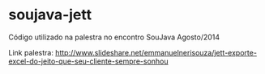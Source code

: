 soujava-jett
============

Código utilizado na palestra no encontro SouJava Agosto/2014 

Link palestra:
http://www.slideshare.net/emmanuelnerisouza/jett-exporte-excel-do-jeito-que-seu-cliente-sempre-sonhou
